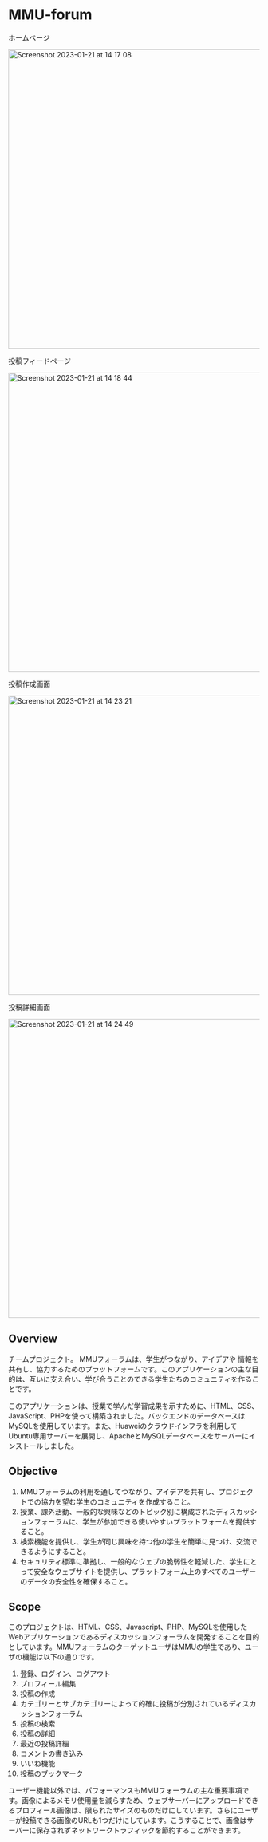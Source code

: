 # MMU-forum

<p>ホームページ</p>
<img width="600" alt="Screenshot 2023-01-21 at 14 17 08" src="https://user-images.githubusercontent.com/76618285/213846488-01209819-9485-42ac-9d0c-3b6712293a6d.png">

<p>投稿フィードページ</p>
<img width="600" alt="Screenshot 2023-01-21 at 14 18 44" src="https://user-images.githubusercontent.com/76618285/213846542-65f4a7eb-18b3-4e7d-a483-348e6cb264f1.png">

<p>投稿作成画面</p>
<img width="600" alt="Screenshot 2023-01-21 at 14 23 21" src="https://user-images.githubusercontent.com/76618285/213846700-bc598afb-f13f-487d-9e62-743f0b240a04.png">

<p>投稿詳細画面</p>
<img width="600" alt="Screenshot 2023-01-21 at 14 24 49" src="https://user-images.githubusercontent.com/76618285/213846759-07b2db24-3e86-4f60-96ac-0da28d43c0ea.png">

## Overview
チームプロジェクト。
MMUフォーラムは、学生がつながり、アイデアや 情報を共有し、協力するためのプラットフォームです。このアプリケーションの主な目的は、互いに支え合い、学び合うことのできる学生たちのコミュニティを作ることです。

このアプリケーションは、授業で学んだ学習成果を示すために、HTML、CSS、JavaScript、PHPを使って構築されました。バックエンドのデータベースはMySQLを使用しています。また、Huaweiのクラウドインフラを利用してUbuntu専用サーバーを展開し、ApacheとMySQLデータベースをサーバーにインストールしました。

## Objective
1. MMUフォーラムの利用を通してつながり、アイデアを共有し、プロジェクトでの協力を望む学生のコミュニティを作成すること。
2. 授業、課外活動、一般的な興味などのトピック別に構成されたディスカッションフォーラムに、学生が参加できる使いやすいプラットフォームを提供すること。
3. 検索機能を提供し、学生が同じ興味を持つ他の学生を簡単に見つけ、交流できるようにすること。
4. セキュリティ標準に準拠し、一般的なウェブの脆弱性を軽減した、学生にとって安全なウェブサイトを提供し、プラットフォーム上のすべてのユーザーのデータの安全性を確保すること。

## Scope
このプロジェクトは、HTML、CSS、Javascript、PHP、MySQLを使用したWebアプリケーションであるディスカッションフォーラムを開発することを目的としています。MMUフォーラムのターゲットユーザはMMUの学生であり、ユーザの機能は以下の通りです。
1. 登録、ログイン、ログアウト
2. プロフィール編集
3. 投稿の作成
4. カテゴリーとサブカテゴリーによって的確に投稿が分別されているディスカッションフォーラム
5. 投稿の検索
6. 投稿の詳細
7. 最近の投稿詳細
8. コメントの書き込み
9. いいね機能
10. 投稿のブックマーク

ユーザー機能以外では、パフォーマンスもMMUフォーラムの主な重要事項です。画像によるメモリ使用量を減らすため、ウェブサーバーにアップロードできるプロフィール画像は、限られたサイズのものだけにしています。さらにユーザーが投稿できる画像のURLも1つだけにしています。こうすることで、画像はサーバーに保存されずネットワークトラフィックを節約することができます。


